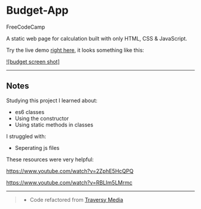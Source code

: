 # Budget-App
FreeCodeCamp

A static web page for calculation built with only HTML, CSS & JavaScript.

Try the live demo [right here](https://ayseakyol.github.io/budget-app/), it looks something like this:

[![budget screen shot]](https://raw.githubusercontent.com/ayseakyol/budget-app/b68885fcd33b80154eb1f9fa61dd9ec1bdcefdcf/budget.png)

---

## Notes

Studying this project I learned about:

* es6 classes
* Using the constructor
* Using static methods in classes


I struggled with:

* Seperating js files 


These resources were very helpful:

https://www.youtube.com/watch?v=2ZphE5HcQPQ

https://www.youtube.com/watch?v=RBLIm5LMrmc

---

> * Code refactored from [Traversy Media](https://www.youtube.com/watch?v=JaMCxVWtW58t)

